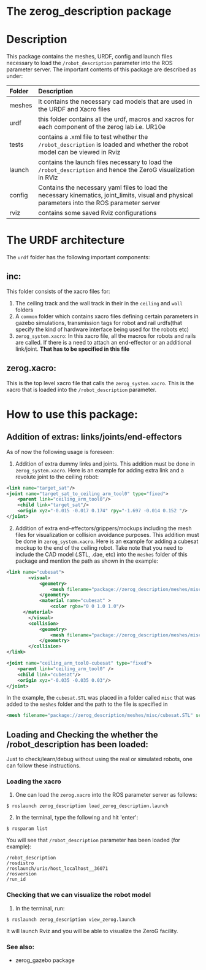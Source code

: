 # The zerog_description package

# Description

This package contains the meshes, URDF, config and launch files necessary to load the `/robot_description` parameter into the ROS parameter server.
The important contents of this package are described as under:

|**Folder**|**Description**|
|:------|:------|
|meshes|It contains the necessary cad models that are used in the URDF and Xacro files|
|urdf|this folder contains all the urdf, macros and xacros for each component of the zerog lab i.e. UR10e|
|tests|contains a .xml file to test whether the `/robot_description` is loaded and whether the robot model can be viewed in Rviz|
|launch| contains the launch files necessary to load the `/robot_description` and hence the ZeroG visualization in RViz|
|config|Contains the necessary yaml files to load the necessary kinematics, joint_limits, visual and physical parameters into the ROS parameter server|
|rviz| contains some saved Rviz configurations|


# The URDF architecture

The `urdf` folder has the following important components:

## **inc:**
This folder consists of the xacro files for:
1. The ceiling track and the wall track in their in the `ceiling` and `wall` folders
2. A `common` folder which contains xacro files defining certain parameters in gazebo simulations, transmission tags for robot and rail urdfs(that specify the kind of hardware interface being used for the robots etc)
3. `zerog_system.xacro`: In this xacro file, all the macros for robots and rails are called. If there is a need to attach an end-effector or an additional link/joint. **That has to be specified in this file**

## **zerog.xacro:**
This is the top level xacro file that calls the `zerog_system.xacro`. This is the xacro that is loaded into the `/robot_description` parameter.

# How to use this package:

## Addition of extras: links/joints/end-effectors 
As of now the following usage is foreseen:
1. Addition of extra dummy links and joints. This addition must be done in `zerog_system.xacro`.
Here is an example for adding extra link and a revolute joint to the ceiling robot:
```xml
<link name="target_sat"/>
<joint name="target_sat_to_ceiling_arm_tool0" type="fixed">
    <parent link="ceiling_arm_tool0"/>
    <child link="target_sat"/>
    <origin xyz="-0.015 -0.017 0.174" rpy="-1.697 -0.014 0.152 "/>
</joint>
```
2. Addition of extra end-effectors/grippers/mockups including the mesh files for visualization or collision avoidance purposes. This addition must be done in `zerog_system.xacro`.
Here is an example for adding a cubesat mockup to the end of the ceiling robot. Take note that you need to include the CAD model (.STL, .dae, etc) into the `meshes` folder of this package and mention the path as shown in the example:
```xml
<link name="cubesat">
		<visual>
			<geometry>
				<mesh filename="package://zerog_description/meshes/misc/cubesat.STL" scale="0.0015 0.0015 0.0015"/>
			</geometry>
			<material name="cubesat" >
				<color rgba="0 0 1.0 1.0"/>
      </material>
		</visual>
		<collision>
			<geometry>
				<mesh filename="package://zerog_description/meshes/misc/cubesat.STL" scale="0.0015 0.0015 0.0015"/>
			</geometry>
		</collision>
</link>

<joint name="ceiling_arm_tool0-cubesat" type="fixed">
    <parent link="ceiling_arm_tool0" />
    <child link="cubesat"/>
    <origin xyz="-0.035 -0.035 0.03"/>
</joint>

```
In the example, the `cubesat.STL` was placed in a folder called `misc` that was added to the `meshes` folder and the path to the file is specified in
```xml
<mesh filename="package://zerog_description/meshes/misc/cubesat.STL" scale="0.0015 0.0015 0.0015"/>
```
## Loading and Checking the whether the /robot_description has been loaded:

Just to check/learn/debug without using the real or simulated robots, one can follow these instructions.
### Loading the xacro
1. One can load the `zerog.xacro` into the ROS parameter server as follows:
```terminal
$ roslaunch zerog_description load_zerog_description.launch
```
2. In the terminal, type the following and hit 'enter':
```terminal
$ rosparam list
```
You will see that `/robot_description` parameter has been loaded (for example):
```terminal
/robot_description
/rosdistro
/roslaunch/uris/host_localhost__36071
/rosversion
/run_id
```

### Checking that we can visualize the robot model
1. In the terminal, run:
```terminal
$ roslaunch zerog_description view_zerog.launch
```
It will launch Rviz and you will be able to visualize the ZeroG facility.



### See also:
- zerog_gazebo package



